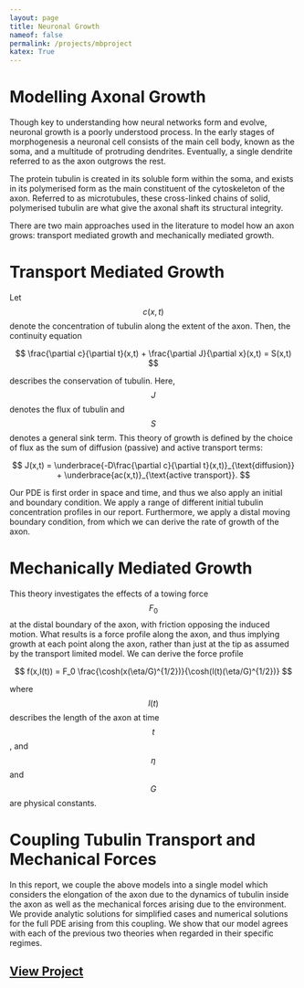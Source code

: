 ```yaml
---
layout: page
title: Neuronal Growth
nameof: false
permalink: /projects/mbproject
katex: True
---
```


# Modelling Axonal Growth

Though key to understanding how neural networks form and evolve, neuronal growth is a poorly understood process. In the early stages of morphogenesis a neuronal cell consists of the main cell body, known as the soma, and a multitude of protruding dendrites. Eventually, a single dendrite referred to as the axon outgrows the rest.

The protein tubulin is created in its soluble form within the soma, and exists in its polymerised form as the main constituent of the cytoskeleton of the axon. Referred to as microtubules, these cross-linked chains
of solid, polymerised tubulin are what give the axonal shaft its structural integrity.

There are two main approaches used in the literature to model how an axon grows: transport mediated growth and mechanically mediated growth.

# Transport Mediated Growth
Let $$c(x,t)$$ denote the concentration of tubulin along the extent of the axon. Then, the continuity equation

$$
\frac{\partial c}{\partial t}(x,t) + \frac{\partial J}{\partial x}(x,t) = S(x,t)
$$ 

describes the conservation of tubulin. Here, $$J$$ denotes the flux of tubulin and $$S$$ denotes a general sink term. This theory of growth is defined by the choice of flux as the sum of diffusion (passive) and active transport terms:

$$
J(x,t) = \underbrace{-D\frac{\partial c}{\partial t}(x,t)}_{\text{diffusion}} + \underbrace{ac(x,t)}_{\text{active transport}}.
$$

Our PDE is first order in space and time, and thus we also apply an initial and boundary condition. We apply a range of different initial tubulin concentration profiles in our report. Furthermore, we apply a distal moving boundary condition, from which we can derive the rate of growth of the axon.

# Mechanically Mediated Growth
This theory investigates the effects of a towing force $$F_0$$ at the distal boundary of the axon, with friction opposing the induced motion. What results is a force profile along the axon, and thus implying growth at each point along the axon, rather than just at the tip as assumed by the transport limited model. We can derive the force profile

$$
f(x,l(t)) = F_0 \frac{\cosh(x(\eta/G)^{1/2})}{\cosh(l(t)(\eta/G)^{1/2})}
$$

where $$l(t)$$ describes the length of the axon at time $$t$$, and $$\eta$$ and $$G$$ are physical constants.

# Coupling Tubulin Transport and Mechanical Forces
In this report, we couple the above models into a single model which considers the elongation of the axon due to the dynamics of tubulin inside the axon as well as the mechanical forces arising due to the environment. We provide analytic solutions for simplified cases and numerical solutions for the full PDE arising from this coupling. We show that our model agrees with each of the previous two theories when regarded in their specific regimes. 

## [View Project](https://jdhesi.github.io/pdfs/Modelling_Neuronal_Growth.pdf)
